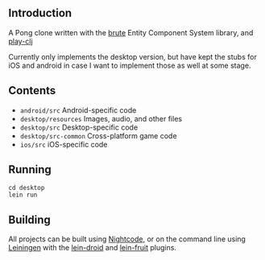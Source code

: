 ## Introduction

A Pong clone written with the [brute](https://www.github.com/markmandel/brute) Entity Component System library, and [play-clj](https://github.com/oakes/play-clj)

Currently only implements the desktop version, but have kept the stubs for iOS and android in case
I want to implement those as well at some stage.

## Contents

* `android/src` Android-specific code
* `desktop/resources` Images, audio, and other files
* `desktop/src` Desktop-specific code
* `desktop/src-common` Cross-platform game code
* `ios/src` iOS-specific code

## Running

```
cd desktop
lein run
```

## Building

All projects can be built using [Nightcode](https://nightcode.info/), or on the command line using [Leiningen](https://github.com/technomancy/leiningen) with the [lein-droid](https://github.com/clojure-android/lein-droid) and [lein-fruit](https://github.com/oakes/lein-fruit) plugins.
